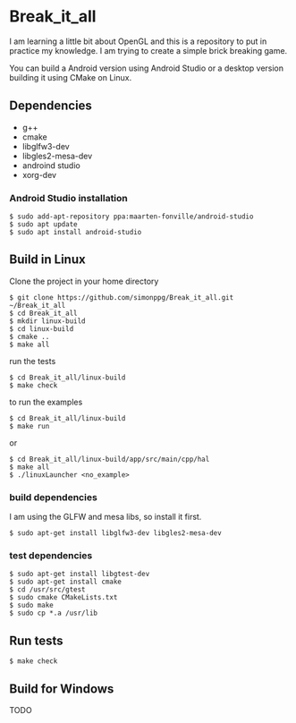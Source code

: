 # Break_it_all
I am learning a little bit about OpenGL and this is a repository to put in practice my knowledge.
I am trying to create a simple brick breaking game.

You can build a Android version using Android Studio or a desktop version building it using CMake on Linux.

## Dependencies
- g++
- cmake
- libglfw3-dev
- libgles2-mesa-dev
- androind studio
- xorg-dev

### Android Studio installation
```
$ sudo add-apt-repository ppa:maarten-fonville/android-studio
$ sudo apt update
$ sudo apt install android-studio
```

## Build in Linux
Clone the project in your home directory
```console
$ git clone https://github.com/simonppg/Break_it_all.git ~/Break_it_all
$ cd Break_it_all
$ mkdir linux-build
$ cd linux-build
$ cmake ..
$ make all
```
run the tests
```console
$ cd Break_it_all/linux-build
$ make check
```

to run the examples
```console
$ cd Break_it_all/linux-build
$ make run
```

or

```console
$ cd Break_it_all/linux-build/app/src/main/cpp/hal
$ make all
$ ./linuxLauncher <no_example>
```

### build dependencies
I am using the GLFW and mesa libs, so install it first.
```console
$ sudo apt-get install libglfw3-dev libgles2-mesa-dev
```
### test dependencies
```console
$ sudo apt-get install libgtest-dev
$ sudo apt-get install cmake
$ cd /usr/src/gtest
$ sudo cmake CMakeLists.txt
$ sudo make
$ sudo cp *.a /usr/lib
```

## Run tests
```console
$ make check
```

## Build for Windows
TODO
